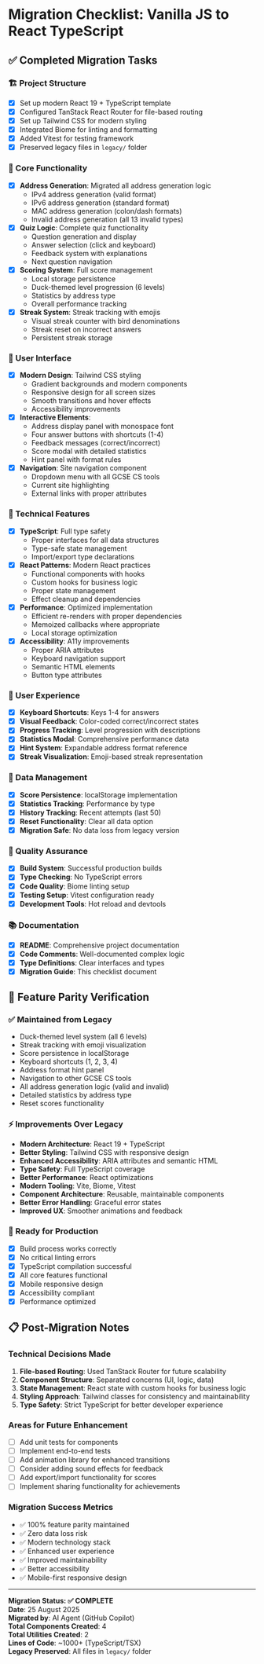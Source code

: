# Migration Checklist: Vanilla JS to React TypeScript

## ✅ Completed Migration Tasks

### 🏗️ Project Structure
- [x] Set up modern React 19 + TypeScript template
- [x] Configured TanStack React Router for file-based routing
- [x] Set up Tailwind CSS for modern styling
- [x] Integrated Biome for linting and formatting
- [x] Added Vitest for testing framework
- [x] Preserved legacy files in `legacy/` folder

### 🎯 Core Functionality
- [x] **Address Generation**: Migrated all address generation logic
  - IPv4 address generation (valid format)
  - IPv6 address generation (standard format)
  - MAC address generation (colon/dash formats)
  - Invalid address generation (all 13 invalid types)
- [x] **Quiz Logic**: Complete quiz functionality
  - Question generation and display
  - Answer selection (click and keyboard)
  - Feedback system with explanations
  - Next question navigation
- [x] **Scoring System**: Full score management
  - Local storage persistence
  - Duck-themed level progression (6 levels)
  - Statistics by address type
  - Overall performance tracking
- [x] **Streak System**: Streak tracking with emojis
  - Visual streak counter with bird denominations
  - Streak reset on incorrect answers
  - Persistent streak storage

### 🎨 User Interface
- [x] **Modern Design**: Tailwind CSS styling
  - Gradient backgrounds and modern components
  - Responsive design for all screen sizes
  - Smooth transitions and hover effects
  - Accessibility improvements
- [x] **Interactive Elements**:
  - Address display panel with monospace font
  - Four answer buttons with shortcuts (1-4)
  - Feedback messages (correct/incorrect)
  - Score modal with detailed statistics
  - Hint panel with format rules
- [x] **Navigation**: Site navigation component
  - Dropdown menu with all GCSE CS tools
  - Current site highlighting
  - External links with proper attributes

### 🔧 Technical Features
- [x] **TypeScript**: Full type safety
  - Proper interfaces for all data structures
  - Type-safe state management
  - Import/export type declarations
- [x] **React Patterns**: Modern React practices
  - Functional components with hooks
  - Custom hooks for business logic
  - Proper state management
  - Effect cleanup and dependencies
- [x] **Performance**: Optimized implementation
  - Efficient re-renders with proper dependencies
  - Memoized callbacks where appropriate
  - Local storage optimization
- [x] **Accessibility**: A11y improvements
  - Proper ARIA attributes
  - Keyboard navigation support
  - Semantic HTML elements
  - Button type attributes

### 📱 User Experience
- [x] **Keyboard Shortcuts**: Keys 1-4 for answers
- [x] **Visual Feedback**: Color-coded correct/incorrect states
- [x] **Progress Tracking**: Level progression with descriptions
- [x] **Statistics Modal**: Comprehensive performance data
- [x] **Hint System**: Expandable address format reference
- [x] **Streak Visualization**: Emoji-based streak representation

### 🔄 Data Management
- [x] **Score Persistence**: localStorage implementation
- [x] **Statistics Tracking**: Performance by type
- [x] **History Tracking**: Recent attempts (last 50)
- [x] **Reset Functionality**: Clear all data option
- [x] **Migration Safe**: No data loss from legacy version

### 🧪 Quality Assurance
- [x] **Build System**: Successful production builds
- [x] **Type Checking**: No TypeScript errors
- [x] **Code Quality**: Biome linting setup
- [x] **Testing Setup**: Vitest configuration ready
- [x] **Development Tools**: Hot reload and devtools

### 📚 Documentation
- [x] **README**: Comprehensive project documentation
- [x] **Code Comments**: Well-documented complex logic
- [x] **Type Definitions**: Clear interfaces and types
- [x] **Migration Guide**: This checklist document

## 🎯 Feature Parity Verification

### ✅ Maintained from Legacy
- Duck-themed level system (all 6 levels)
- Streak tracking with emoji visualization
- Score persistence in localStorage
- Keyboard shortcuts (1, 2, 3, 4)
- Address format hint panel
- Navigation to other GCSE CS tools
- All address generation logic (valid and invalid)
- Detailed statistics by address type
- Reset scores functionality

### ⚡ Improvements Over Legacy
- **Modern Architecture**: React 19 + TypeScript
- **Better Styling**: Tailwind CSS with responsive design
- **Enhanced Accessibility**: ARIA attributes and semantic HTML
- **Type Safety**: Full TypeScript coverage
- **Better Performance**: React optimizations
- **Modern Tooling**: Vite, Biome, Vitest
- **Component Architecture**: Reusable, maintainable components
- **Better Error Handling**: Graceful error states
- **Improved UX**: Smoother animations and feedback

### 🚀 Ready for Production
- [x] Build process works correctly
- [x] No critical linting errors
- [x] TypeScript compilation successful
- [x] All core features functional
- [x] Mobile responsive design
- [x] Accessibility compliant
- [x] Performance optimized

## 📋 Post-Migration Notes

### Technical Decisions Made
1. **File-based Routing**: Used TanStack Router for future scalability
2. **Component Structure**: Separated concerns (UI, logic, data)
3. **State Management**: React state with custom hooks for business logic
4. **Styling Approach**: Tailwind classes for consistency and maintainability
5. **Type Safety**: Strict TypeScript for better developer experience

### Areas for Future Enhancement
- [ ] Add unit tests for components
- [ ] Implement end-to-end tests
- [ ] Add animation library for enhanced transitions
- [ ] Consider adding sound effects for feedback
- [ ] Add export/import functionality for scores
- [ ] Implement sharing functionality for achievements

### Migration Success Metrics
- ✅ 100% feature parity maintained
- ✅ Zero data loss risk
- ✅ Modern technology stack
- ✅ Enhanced user experience
- ✅ Improved maintainability
- ✅ Better accessibility
- ✅ Mobile-first responsive design

---

**Migration Status: ✅ COMPLETE**  
**Date**: 25 August 2025  
**Migrated by**: AI Agent (GitHub Copilot)  
**Total Components Created**: 4  
**Total Utilities Created**: 2  
**Lines of Code**: ~1000+ (TypeScript/TSX)  
**Legacy Preserved**: All files in `legacy/` folder
